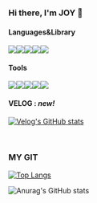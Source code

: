 ### Hi there, I'm JOY 👋
#### Languages&Library
<div style="display:flex;"><img src="https://img.shields.io/badge/HTML5-E34F26?style=flat-square&logo=HTML5&logoColor=white"/><img src="https://img.shields.io/badge/CSS3-1572B6?style=flat-square&logo=CSS3&logoColor=white"/><img src="https://img.shields.io/badge/JavaScript-F7DF1E?style=flat-square&logo=JavaScript&logoColor=black"/><img src="https://img.shields.io/badge/React-61DAFB?style=flat-square&logo=React&logoColor=white"/><img src="https://img.shields.io/badge/Redux-764ABC?style=flat-square&logo=Redux&logoColor=white"/></div>

#### Tools
<div style="display:flex;"><img src="https://img.shields.io/badge/Vercel-000000?style=flat-square&logo=Vercel&logoColor=white"/><img src="https://img.shields.io/badge/Netlify-00C7B7?style=flat-square&logo=Netlify&logoColor=white"/><img src="https://img.shields.io/badge/JiraSoftware-0052CC?style=flat-square&logo=Jira-Software&logoColor=white"/><img src="https://img.shields.io/badge/Github-181717?style=flat-square&logo=Github&logoColor=white"/><img src="https://img.shields.io/badge/Slack-4A154B?style=flat-square&logo=Slack&logoColor=white"/></div>

#### VELOG : *new!*

[![Velog's GitHub stats](https://velog-readme-stats.vercel.app/api?name=joyfive)](https://github.com/joyfive/velog-readme-stats)

<br>

### MY GIT

[![Top Langs](https://github-readme-stats.vercel.app/api/top-langs/?username=joyfive&layout=compact)](https://github.com/joyfive/github-readme-stats)<br>

![Anurag's GitHub stats](https://github-readme-stats.vercel.app/api?username=joyfive&show_icons=true&theme=radical)<br>
